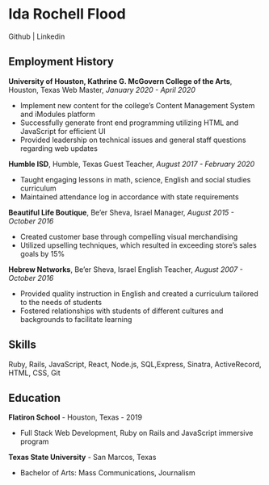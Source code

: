 # Ida Rochell Flood

Github | Linkedin


## Employment History
__University of Houston, Kathrine G. McGovern College of the Arts__, Houston, Texas
Web Master, _January 2020 - April 2020_
+ Implement new content for the college’s Content Management System and iModules platform
+ Successfully generate front end programming utilizing HTML and JavaScript for efficient UI
+ Provided leadership on technical issues and general staff questions regarding web updates

__Humble ISD__, Humble, Texas
Guest Teacher, _August 2017 - February 2020_
+ Taught engaging lessons in math, science, English and social studies curriculum
+ Maintained attendance log in accordance with state requirements
						
__Beautiful Life Boutique__, Be’er Sheva, Israel
Manager, _August 2015 - October 2016_
+ Created customer base through compelling visual merchandising
+ Utilized upselling techniques, which resulted in exceeding store’s sales goals by 15%
						
__Hebrew Networks__, Be’er Sheva, Israel 
English Teacher, _August 2007 - October 2016_
+ Provided quality instruction in English and created a curriculum tailored to the needs of students 
+ Fostered relationships with students of different cultures and backgrounds to facilitate learning

## Skills
Ruby, Rails, JavaScript, React, Node.js, SQL,Express, Sinatra, ActiveRecord, HTML, CSS, Git

## Education
__Flatiron School__ - Houston, Texas - ​2019
+ Full Stack Web Development, Ruby on Rails and JavaScript immersive program

__Texas State University__ - ​San Marcos, Texas
+ Bachelor of Arts: Mass Communications, Journalism 

